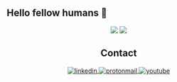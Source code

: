 <h2 align="left">Hello fellow humans 🖖</h2>

<div display="flex" align="center" justify-content="space-between">
  <picture>
    <source 
      srcset="https://github-readme-stats.vercel.app/api?username=lucasricci&show_icons=true&theme=github_dark&include_all_commits=true&count_privates=true&hide_border=true"
      media="(prefers-color-scheme: dark)"
    />
    <source
      srcset="https://github-readme-stats.vercel.app/api?username=lucasricci&show_icons=true&include_all_commits=true&count_privates=true&hide_border=true"
      media="(prefers-color-scheme: light), (prefers-color-scheme: no-preference)"
    />
    <img src="https://github-readme-stats.vercel.app/api?username=lucasricci&show_icons=true&count_privates=true&include_all_commits=true&hide_border=true"/>
  </picture>

  <picture>
    <source 
      srcset="https://github-readme-stats.vercel.app/api/top-langs/?username=lucasricci&show_icons=true&theme=github_dark&include_all_commits&hide_border=true"
      media="(prefers-color-scheme: dark)"
    />
    <source
      srcset="https://github-readme-stats.vercel.app/api/top-langs/?username=lucasricci&show_icons=true&hide_border=true&include_all_commits=true"
      media="(prefers-color-scheme: light), (prefers-color-scheme: no-preference)"
    />
    <img src="https://github-readme-stats.vercel.app/api/top-langs/?username=lucasricci&show_icons=true&count_privates=true&include_all_commits=true"&hide_border=true/>
  </picture>
</div>

<h2 align="center">Contact</h2>
<div>
  <p align="center">
    <a href="https://linkedin.com/in/lucaslricci" target="_blank">
      <img align="center" src="https://img.shields.io/badge/-LinkedIn-333333?style=for-the-badge&logo=linkedin" alt="linkedin" />
    </a>
    <a href="mailto:llricci@protonmail.com" target="_blank">
      <img align="center" src="https://img.shields.io/badge/-EMail Me-333333?style=for-the-badge&logo=protonmail&logoColor=white" alt="protonmail" />
    </a>
    <a href="https://youtube.com/@lucasricci" target="_blank">
      <img align="center" src="https://img.shields.io/badge/-YouTube-333333?style=for-the-badge&logo=youtube" alt="youtube" />
    </a>
  </p>
</div>
